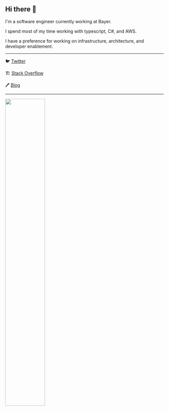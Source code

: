 ## Hi there 👋

I'm a software engineer currently working at Bayer.

I spend most of my time working with typescript, C#, and AWS.

I have a preference for working on infrastructure, architecture, and developer enablement.

---

 🐦 [Twitter][twit]

 🏗️ [Stack Overflow][so]

 🖊️ [Blog][blog]

 ---

<img src="https://media.giphy.com/media/tZyxxR4lUIRnTgIzl9/giphy.gif" width="50%">

[twit]: https://twitter.com/nmcginn_dev
[so]: https://stackoverflow.com/users/1294624/nathan?tab=profile
[blog]: https://nmcginn.com
